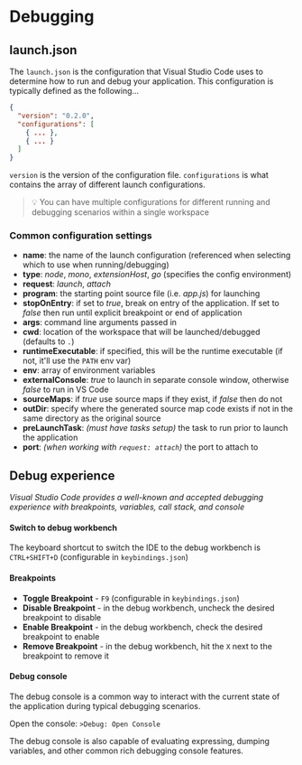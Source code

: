 # Debugging

## launch.json

The `launch.json` is the configuration that Visual Studio Code uses to determine how to run and debug your application.  This configuration is typically defined as the following...

```json
{
  "version": "0.2.0",
  "configurations": [
    { ... },
    { ... }
  ]
}
```

`version` is the version of the configuration file.  `configurations` is what contains the array of different launch configurations.

> :bulb: You can have multiple configurations for different running and debugging scenarios within a single workspace

### Common configuration settings

- **name**: the name of the launch configuration (referenced when selecting which to use when running/debugging)
- **type**: *node*, *mono*, *extensionHost*, *go* (specifies the config environment)
- **request**: *launch*, *attach*
- **program**: the starting point source file (i.e. *app.js*) for launching
- **stopOnEntry**: if set to *true*, break on entry of the application. If set to *false* then run until explicit breakpoint or end of application
- **args**: command line arguments passed in
- **cwd**: location of the workspace that will be launched/debugged (defaults to `.`)
- **runtimeExecutable**: if specified, this will be the runtime executable (if not, it'll use the `PATH` env var)
- **env**: array of environment variables
- **externalConsole**: *true* to launch in separate console window, otherwise *false* to run in VS Code
- **sourceMaps**: if *true* use source maps if they exist, if *false* then do not
- **outDir**: specify where the generated source map code exists if not in the same directory as the original source
- **preLaunchTask**: *(must have tasks setup)* the task to run prior to launch the application
- **port**: *(when working with `request: attach`)* the port to attach to

## Debug experience

*Visual Studio Code provides a well-known and accepted debugging experience with breakpoints, variables, call stack, and console*

#### Switch to debug workbench

The keyboard shortcut to switch the IDE to the debug workbench is `CTRL+SHIFT+D` (configurable in `keybindings.json`)

#### Breakpoints

- **Toggle Breakpoint** - `F9` (configurable in `keybindings.json`)
- **Disable Breakpoint** - in the debug workbench, uncheck the desired breakpoint to disable
- **Enable Breakpoint** - in the debug workbench, check the desired breakpoint to enable
- **Remove Breakpoint** - in the debug workbench, hit the `X` next to the breakpoint to remove it

#### Debug console

The debug console is a common way to interact with the current state of the application during typical debugging scenarios.

Open the console: `>Debug: Open Console`

The debug console is also capable of evaluating expressing, dumping variables, and other common rich debugging console features.